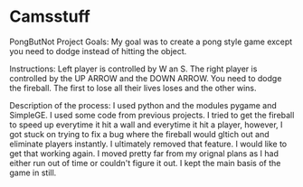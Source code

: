 # Camsstuff
PongButNot
Project Goals:
My goal was to create a pong style game except you need to dodge instead of hitting the object.

Instructions:
Left player is controlled by W an S. The right player is controlled by the UP ARROW and the DOWN ARROW. You need to dodge the fireball. The first to lose all their lives loses and the other wins.

Description of the process:
I used python and the modules pygame and SimpleGE.
I used some code from previous projects.
I tried to get the fireball to speed up everytime it hit a wall and everytime it hit a player, however, I got stuck on trying to fix a bug where the fireball would gltich out and eliminate players instantly. I ultimately removed that feature. I would like to get that working again. I moved pretty far from my orignal plans as I had either run out of time or couldn't figure it out. I kept the main basis of the game in still.

